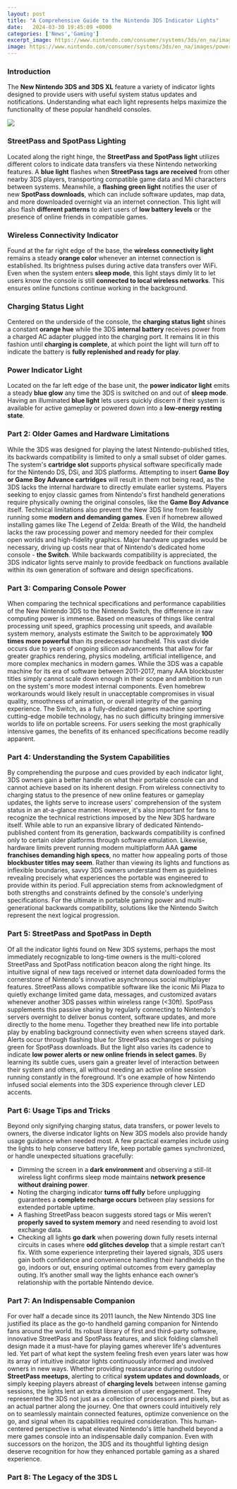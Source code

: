 ```yaml
---
layout: post
title: "A Comprehensive Guide to the Nintendo 3DS Indicator Lights"
date:   2024-03-30 19:45:09 +0000
categories: ['News','Gaming']
excerpt_image: https://www.nintendo.com/consumer/systems/3ds/en_na/images/power_leds.png
image: https://www.nintendo.com/consumer/systems/3ds/en_na/images/power_leds.png
---
```


### Introduction
The **New Nintendo 3DS and 3DS XL** feature a variety of indicator lights designed to provide users with useful system status updates and notifications. Understanding what each light represents helps maximize the functionality of these popular handheld consoles. 

![](https://www.nintendo.com/consumer/systems/3ds/en_na/images/power_leds.png)
### StreetPass and SpotPass Lighting
Located along the right hinge, the **StreetPass and SpotPass light** utilizes different colors to indicate data transfers via these Nintendo networking features. A **blue light** flashes when **StreetPass tags are received** from other nearby 3DS players, transporting compatible game data and Mii characters between systems. Meanwhile, a **flashing green light** notifies the user of new **SpotPass downloads**, which can include software updates, map data, and more downloaded overnight via an internet connection. This light will also flash **different patterns** to alert users of **low battery levels** or the presence of online friends in compatible games.
### Wireless Connectivity Indicator  
Found at the far right edge of the base, the **wireless connectivity light** remains a steady **orange color** whenever an internet connection is established. Its brightness pulses during active data transfers over WiFi. Even when the system enters **sleep mode**, this light stays dimly lit to let users know the console is still **connected to local wireless networks**. This ensures online functions continue working in the background.
### Charging Status Light
Centered on the underside of the console, the **charging status light** shines a constant **orange hue** while the 3DS **internal battery** receives power from a charged AC adapter plugged into the charging port. It remains lit in this fashion until **charging is complete**, at which point the light will turn off to indicate the battery is **fully replenished and ready for play**. 
### Power Indicator Light
Located on the far left edge of the base unit, the **power indicator light** emits a steady **blue glow** any time the 3DS is switched on and out of **sleep mode**. Having an illuminated **blue light** lets users quickly discern if their system is available for active gameplay or powered down into a **low-energy resting state**.
### Part 2: Older Games and Hardware Limitations
While the 3DS was designed for playing the latest Nintendo-published titles, its backwards compatibility is limited to only a small subset of older games. The system's **cartridge slot** supports physical software specifically made for the Nintendo DS, DSi, and 3DS platforms. Attempting to insert **Game Boy or Game Boy Advance cartridges** will result in them not being read, as the 3DS lacks the internal hardware to directly emulate earlier systems. Players seeking to enjoy classic games from Nintendo's first handheld generations require physically owning the original consoles, like the **Game Boy Advance** itself.
Technical limitations also prevent the New 3DS line from feasibly running some **modern and demanding games**. Even if homebrew allowed installing games like The Legend of Zelda: Breath of the Wild, the handheld lacks the raw processing power and memory needed for their complex open worlds and high-fidelity graphics. Major hardware upgrades would be necessary, driving up costs near that of Nintendo's dedicated home console - **the Switch**. While backwards compatibility is appreciated, the 3DS indicator lights serve mainly to provide feedback on functions available within its own generation of software and design specifications.
### Part 3: Comparing Console Power  
When comparing the technical specifications and performance capabilities of the New Nintendo 3DS to the Nintendo Switch, the difference in raw computing power is immense. Based on measures of things like central processing unit speed, graphics processing unit speeds, and available system memory, analysts estimate the Switch to be approximately **100 times more powerful** than its predecessor handheld. This vast divide occurs due to years of ongoing silicon advancements that allow for far greater graphics rendering, physics modeling, artificial intelligence, and more complex mechanics in modern games.
While the 3DS was a capable machine for its era of software between 2011-2017, many AAA blockbuster titles simply cannot scale down enough in their scope and ambition to run on the system's more modest internal components. Even homebrew workarounds would likely result in unacceptable compromises in visual quality, smoothness of animation, or overall integrity of the gaming experience. The Switch, as a fully-dedicated games machine sporting cutting-edge mobile technology, has no such difficulty bringing immersive worlds to life on portable screens. For users seeking the most graphically intensive games, the benefits of its enhanced specifications become readily apparent.
### Part 4: Understanding the System Capabilities  
By comprehending the purpose and cues provided by each indicator light, 3DS owners gain a better handle on what their portable console can and cannot achieve based on its inherent design. From wireless connectivity to charging status to the presence of new online features or gameplay updates, the lights serve to increase users' comprehension of the system status in an at-a-glance manner. 
However, it's also important for fans to recognize the technical restrictions imposed by the New 3DS hardware itself. While able to run an expansive library of dedicated Nintendo-published content from its generation, backwards compatibility is confined only to certain older platforms through software emulation. Likewise, hardware limits prevent running modern multiplatform AAA **game franchises demanding high specs**, no matter how appealing ports of those **blockbuster titles may seem**.
Rather than viewing its lights and functions as inflexible boundaries, savvy 3DS owners understand them as guidelines revealing precisely what experiences the portable was engineered to provide within its period. Full appreciation stems from acknowledgment of both strengths and constraints defined by the console's underlying specifications. For the ultimate in portable gaming power and multi-generational backwards compatibility, solutions like the Nintendo Switch represent the next logical progression.
### Part 5: StreetPass and SpotPass in Depth
Of all the indicator lights found on New 3DS systems, perhaps the most immediately recognizable to long-time owners is the multi-colored StreetPass and SpotPass notification beacon along the right hinge. Its intuitive signal of new tags received or internet data downloaded forms the cornerstone of Nintendo's innovative asynchronous social multiplayer features.
StreetPass allows compatible software like the iconic Mii Plaza to quietly exchange limited game data, messages, and customized avatars whenever another 3DS passes within wireless range (<30ft). SpotPass supplements this passive sharing by regularly connecting to Nintendo's servers overnight to deliver bonus content, software updates, and more directly to the home menu. Together they breathed new life into portable play by enabling background connectivity even when screens stayed dark. 
Alerts occur through flashing blue for StreetPass exchanges or pulsing green for SpotPass downloads. But the light also varies its cadence to indicate **low power alerts or new online friends in select games**. By learning its subtle cues, users gain a greater level of interaction between their system and others, all without needing an active online session running constantly in the foreground. It's one example of how Nintendo infused social elements into the 3DS experience through clever LED accents.
### Part 6: Usage Tips and Tricks  
Beyond only signifying charging status, data transfers, or power levels to owners, the diverse indicator lights on New 3DS models also provide handy usage guidance when needed most. A few practical examples include using the lights to help conserve battery life, keep portable games synchronized, or handle unexpected situations gracefully:
- Dimming the screen in a **dark environment** and observing a still-lit wireless light confirms sleep mode maintains **network presence without draining power**. 
- Noting the charging indicator **turns off fully** before unplugging guarantees a **complete recharge occurs** between play sessions for extended portable uptime.
- A flashing StreetPass beacon suggests stored tags or Miis weren’t **properly saved to system memory** and need resending to avoid lost exchange data.  
- Checking all lights **go dark** when powering down fully resets internal circuits in cases where **odd glitches develop** that a simple restart can’t fix.
With some experience interpreting their layered signals, 3DS users gain both confidence and convenience handling their handhelds on the go, indoors or out, ensuring optimal outcomes from every gameplay outing. It’s another small way the lights enhance each owner’s relationship with the portable Nintendo device.
### Part 7: An Indispensable Companion 
For over half a decade since its 2011 launch, the New Nintendo 3DS line justified its place as the go-to handheld gaming companion for Nintendo fans around the world. Its robust library of first and third-party software, innovative StreetPass and SpotPass features, and slick folding clamshell design made it a must-have for playing games wherever life's adventures led.
Yet part of what kept the system feeling fresh even years later was how its array of intuitive indicator lights continuously informed and involved owners in new ways. Whether providing reassurance during outdoor **StreetPass meetups**, alerting to critical **system updates and downloads**, or simply keeping players abreast of **charging levels** between intense gaming sessions, the lights lent an extra dimension of user engagement. 
They represented the 3DS not just as a collection of processors and pixels, but as an actual partner along the journey. One that owners could intuitively rely on to seamlessly maintain connected features, optimize convenience on the go, and signal when its capabilities required consideration. This human-centered perspective is what elevated Nintendo's little handheld beyond a mere games console into an indispensable daily companion. Even with successors on the horizon, the 3DS and its thoughtful lighting design deserve recognition for how they enhanced portable gaming as a shared experience.
### Part 8: The Legacy of the 3DS L